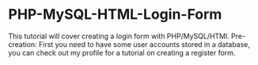# PHP-MySQL-HTML-Login-Form
This tutorial will cover creating a login form with PHP/MySQL/HTMl.  Pre-creation: First you need to have some user accounts stored in a database, you can check out my profile for a tutorial on creating a register form.
